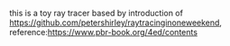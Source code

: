 this is a toy ray tracer based by introduction of https://github.com/petershirley/raytracinginoneweekend,
reference:https://www.pbr-book.org/4ed/contents